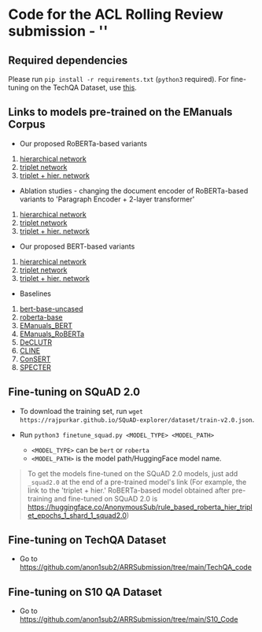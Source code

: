 # Code for the ACL Rolling Review submission - ''

## Required dependencies

Please run `pip install -r requirements.txt` (`python3` required). For fine-tuning on the TechQA Dataset, use [this](https://github.com/anon1sub2/ARRSubmission/blob/main/TechQA_code/requirements.txt).

## Links to models pre-trained on the EManuals Corpus

- Our proposed RoBERTa-based variants

1. [hierarchical network](https://huggingface.co/AnonymousSub/rule_based_roberta_only_classfn_epochs_1_shard_1)
2. [triplet network](https://huggingface.co/AnonymousSub/rule_based_roberta_bert_triplet_epochs_1_shard_1)
3. [triplet + hier. network](https://huggingface.co/AnonymousSub/rule_based_roberta_hier_triplet_epochs_1_shard_1)

- Ablation studies - changing the document encoder of RoBERTa-based variants to 'Paragraph Encoder + 2-layer transformer' 

1. [hierarchical network](https://huggingface.co/AnonymousSub/rule_based_roberta_only_classfn_twostage_epochs_1_shard_1)
2. [triplet network](https://huggingface.co/AnonymousSub/rule_based_roberta_twostagetriplet_epochs_1_shard_1)
3. [triplet + hier. network](https://huggingface.co/AnonymousSub/rule_based_roberta_twostagetriplet_hier_epochs_1_shard_1)

- Our proposed BERT-based variants

1. [hierarchical network](https://huggingface.co/AnonymousSub/rule_based_only_classfn_epochs_1_shard_1)
2. [triplet network](https://huggingface.co/AnonymousSub/rule_based_bert_triplet_epochs_1_shard_1)
3. [triplet + hier. network](https://huggingface.co/AnonymousSub/rule_based_hier_triplet_epochs_1_shard_1)

- Baselines

1. [bert-base-uncased](https://huggingface.co/bert-base-uncased)
2. [roberta-base](https://huggingface.co/roberta-base)
3. [EManuals_BERT](https://huggingface.co/abhi1nandy2/EManuals_BERT)
4. [EManuals_RoBERTa](https://huggingface.co/abhi1nandy2/EManuals_RoBERTa)
5. [DeCLUTR](https://huggingface.co/AnonymousSub/declutr-model)
6. [CLINE](https://huggingface.co/AnonymousSub/cline)
7. [ConSERT](https://huggingface.co/AnonymousSub/unsup-consert-base)
8. [SPECTER](https://huggingface.co/AnonymousSub/specter-bert-model)

## Fine-tuning on SQuAD 2.0

- To download the training set, run `wget https://rajpurkar.github.io/SQuAD-explorer/dataset/train-v2.0.json`.

- Run `python3 finetune_squad.py <MODEL_TYPE> <MODEL_PATH>`
	- `<MODEL_TYPE>` can be `bert` or `roberta`
	- `<MODEL_PATH>` is the model path/HuggingFace model name.

> To get the models fine-tuned on the SQuAD 2.0 models, just add `_squad2.0` at the end of a pre-trained model's link (For example, the link to the 'triplet + hier.' RoBERTa-based model obtained after pre-training and fine-tuned on SQuAD 2.0 is https://huggingface.co/AnonymousSub/rule_based_roberta_hier_triplet_epochs_1_shard_1_squad2.0)

## Fine-tuning on TechQA Dataset

- Go to https://github.com/anon1sub2/ARRSubmission/tree/main/TechQA_code

## Fine-tuning on S10 QA Dataset

- Go to https://github.com/anon1sub2/ARRSubmission/tree/main/S10_Code